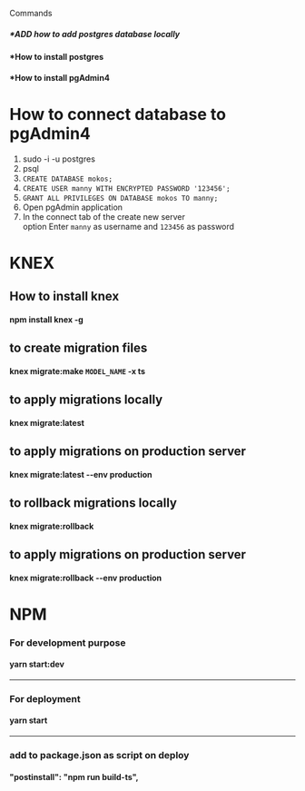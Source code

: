Commands

##### *ADD how to add postgres database locally

#### *How to install postgres

#### *How to install pgAdmin4

# How to connect database to pgAdmin4
1. sudo -i -u postgres
2. psql
3. `CREATE DATABASE mokos;`
4. `CREATE USER manny WITH ENCRYPTED PASSWORD '123456';`
5. `GRANT ALL PRIVILEGES ON DATABASE mokos TO manny;`
6. Open pgAdmin application
7. In the connect tab of the create new server \
    option Enter `manny` as username and `123456` as password

# KNEX

## How to install knex
#### npm install knex -g

## to create migration files

#### knex migrate:make `MODEL_NAME` -x ts  

## to apply migrations locally

#### knex migrate:latest

## to apply migrations on production server

#### knex migrate:latest --env production

## to rollback migrations locally

#### knex migrate:rollback

## to apply migrations on production server

#### knex migrate:rollback --env production

# NPM
### For development purpose
#### yarn start:dev

<hr>

### For deployment
#### yarn start
<hr>

### add to package.json as script on deploy
#### "postinstall": "npm run build-ts",
